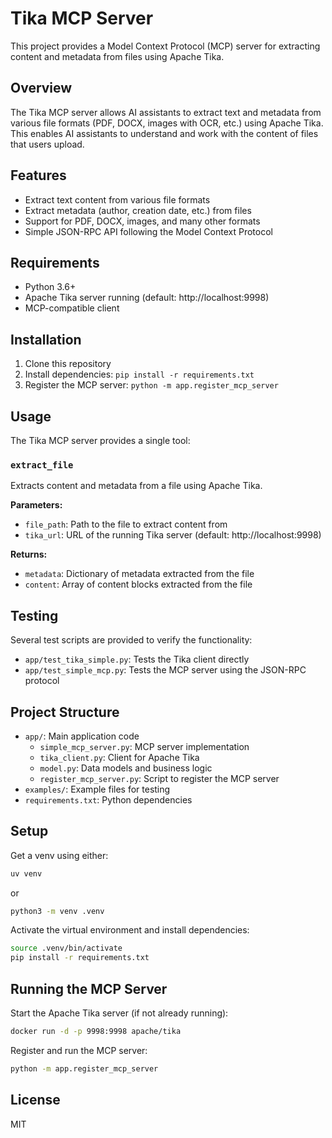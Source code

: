 # Tika MCP Server

This project provides a Model Context Protocol (MCP) server for extracting content and metadata from files using Apache Tika.

## Overview

The Tika MCP server allows AI assistants to extract text and metadata from various file formats (PDF, DOCX, images with OCR, etc.) using Apache Tika. This enables AI assistants to understand and work with the content of files that users upload.

## Features

- Extract text content from various file formats
- Extract metadata (author, creation date, etc.) from files
- Support for PDF, DOCX, images, and many other formats
- Simple JSON-RPC API following the Model Context Protocol

## Requirements

- Python 3.6+
- Apache Tika server running (default: http://localhost:9998)
- MCP-compatible client

## Installation

1. Clone this repository
2. Install dependencies: `pip install -r requirements.txt`
3. Register the MCP server: `python -m app.register_mcp_server`

## Usage

The Tika MCP server provides a single tool:

### `extract_file`

Extracts content and metadata from a file using Apache Tika.

**Parameters:**
- `file_path`: Path to the file to extract content from
- `tika_url`: URL of the running Tika server (default: http://localhost:9998)

**Returns:**
- `metadata`: Dictionary of metadata extracted from the file
- `content`: Array of content blocks extracted from the file

## Testing

Several test scripts are provided to verify the functionality:

- `app/test_tika_simple.py`: Tests the Tika client directly
- `app/test_simple_mcp.py`: Tests the MCP server using the JSON-RPC protocol

## Project Structure

- `app/`: Main application code
  - `simple_mcp_server.py`: MCP server implementation
  - `tika_client.py`: Client for Apache Tika
  - `model.py`: Data models and business logic
  - `register_mcp_server.py`: Script to register the MCP server
- `examples/`: Example files for testing
- `requirements.txt`: Python dependencies

## Setup

Get a venv using either:

```bash
uv venv
```
or 
```bash
python3 -m venv .venv
```

Activate the virtual environment and install dependencies:

```bash
source .venv/bin/activate
pip install -r requirements.txt
```

## Running the MCP Server

Start the Apache Tika server (if not already running):

```bash
docker run -d -p 9998:9998 apache/tika
```

Register and run the MCP server:

```bash
python -m app.register_mcp_server
```

## License

MIT
